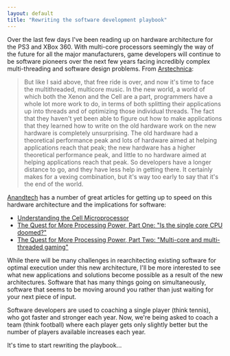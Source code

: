 ```yaml
---
layout: default
title: "Rewriting the software development playbook"
---
```


Over the last few days I've been reading up on hardware architecture for the
PS3 and XBox 360. With multi-core processors seemingly the way of the future
for all the major manufacturers, game developers will continue to be software
pioneers over the next few years facing incredibly complex multi-threading
and software design problems. From
[Arstechnica](http://arstechnica.com/news.ars/post/20050629-5054.html):

> But like I said above, that free ride is over, and now it's time to face the
> multithreaded, multicore music. In the new world, a world of which both the
> Xenon and the Cell are a part, programmers have a whole lot more work to do,
> in terms of both splitting their applications up into threads and of
> optimizing those individual threads. The fact that they haven't yet been able
> to figure out how to make applications that they learned how to write on the
> old hardware work on the new hardware is completely unsurprising. The old
> hardware had a theoretical performance peak and lots of hardware aimed at
> helping applications reach that peak; the new hardware has a higher
> theoretical performance peak, and little to no hardware aimed at helping
> applications reach that peak. So developers have a longer distance to go, and
> they have less help in getting there. It certainly makes for a vexing
> combination, but it's way too early to say that it's the end of the
> world.

[Anandtech](http://www.anandtech.com) has a number of
great articles for getting up to speed on this hardware architecture and the
implications for software:

* [Understanding the Cell Microprocessor](http://www.anandtech.com/cpuchipsets/showdoc.aspx?i=2379&p=1)
* [The Quest for More Processing Power, Part One: "Is the single core CPU doomed?"](http://www.anandtech.com/cpuchipsets/showdoc.aspx?i=2343&amp;p=1)
* [The Quest for More Processing Power, Part Two: "Multi-core and multi-threaded gaming"](http://www.anandtech.com/cpuchipsets/showdoc.aspx?i=2377&amp;p=1)

While there will be many challenges in rearchitecting existing software for
optimal execution under this new architecture, I'll be more interested to see
what new applications and solutions become possible as a result of the new
architectures. Software that has many things going on simultaneously, software
that seems to be moving around you rather than just waiting for your next piece
of input.

Software developers are used to coaching a single player (think tennis), who
got faster and stronger each year. Now, we're being asked to coach a team
(think football) where each player gets only slightly better but the number of
players available increases each year.

It's time to start rewriting the playbook...
